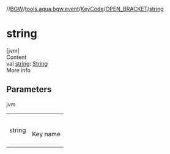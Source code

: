 //[BGW](../../../../index.md)/[tools.aqua.bgw.event](../../index.md)/[KeyCode](../index.md)/[OPEN_BRACKET](index.md)/[string](string.md)



# string  
[jvm]  
Content  
val [string](string.md): [String](https://kotlinlang.org/api/latest/jvm/stdlib/kotlin/-string/index.html)  
More info  


## Parameters  
  
jvm  
  
| | |
|---|---|
| <a name="tools.aqua.bgw.event/KeyCode.OPEN_BRACKET/string/#/PointingToDeclaration/"></a>string| <a name="tools.aqua.bgw.event/KeyCode.OPEN_BRACKET/string/#/PointingToDeclaration/"></a><br><br>Key name<br><br>|
  
  



